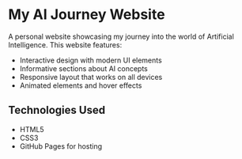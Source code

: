 # My AI Journey Website

A personal website showcasing my journey into the world of Artificial Intelligence. This website features:
- Interactive design with modern UI elements
- Informative sections about AI concepts
- Responsive layout that works on all devices
- Animated elements and hover effects

## Technologies Used
- HTML5
- CSS3
- GitHub Pages for hosting 